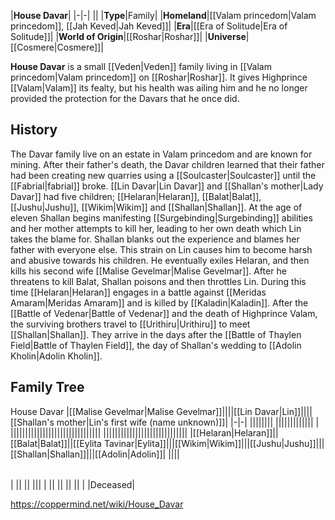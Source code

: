 |**House Davar**|
|-|-|
||
|**Type**|Family|
|**Homeland**|[[Valam princedom\|Valam princedom]], [[Jah Keved\|Jah Keved]]|
|**Era**|[[Era of Solitude\|Era of Solitude]]|
|**World of Origin**|[[Roshar\|Roshar]]|
|**Universe**|[[Cosmere\|Cosmere]]|

**House Davar** is a small [[Veden\|Veden]] family living in [[Valam princedom\|Valam princedom]] on [[Roshar\|Roshar]].
It gives Highprince [[Valam\|Valam]] its fealty, but his health was ailing him and he no longer provided the protection for the Davars that he once did.

## History
 
The Davar family live on an estate in Valam princedom and are known for mining. After their father's death, the Davar children learned that their father had been creating new quarries using a [[Soulcaster\|Soulcaster]] until the [[Fabrial\|fabrial]] broke.
[[Lin Davar\|Lin Davar]] and [[Shallan's mother\|Lady Davar]] had five children; [[Helaran\|Helaran]], [[Balat\|Balat]], [[Jushu\|Jushu]], [[Wikim\|Wikim]] and [[Shallan\|Shallan]].
At the age of eleven Shallan begins manifesting [[Surgebinding\|Surgebinding]] abilities and her mother attempts to kill her, leading to her own death which Lin takes the blame for. Shallan blanks out the experience and blames her father with everyone else. This strain on Lin causes him to become harsh and abusive towards his children. He eventually exiles Helaran, and then kills his second wife [[Malise Gevelmar\|Malise Gevelmar]]. After he threatens to kill Balat, Shallan poisons and then throttles Lin. During this time [[Helaran\|Helaran]] engages in a battle against [[Meridas Amaram\|Meridas Amaram]] and is killed by [[Kaladin\|Kaladin]].
After the [[Battle of Vedenar\|Battle of Vedenar]] and the death of Highprince Valam, the surviving brothers travel to [[Urithiru\|Urithiru]] to meet [[Shallan\|Shallan]]. They arrive in the days after the [[Battle of Thaylen Field\|Battle of Thaylen Field]], the day of Shallan's wedding to [[Adolin Kholin\|Adolin Kholin]].

## Family Tree
House Davar
|[[Malise Gevelmar\|Malise Gevelmar]]||||[[Lin Davar\|Lin]]||||[[Shallan's mother\|Lin's first wife (name unknown)]]|
|-|-|
||||||||
|||||||||||||
|
|||||||||||||||||||||||||||||||
|||||||||||||||||||||||||||||
|[[Helaran\|Helaran]]||[[Balat\|Balat]]||[[Eylita Tavinar\|Eylita]]|||[[Wikim\|Wikim]]|||[[Jushu\|Jushu]]|||[[Shallan\|Shallan]]|||[[Adolin\|Adolin]]|
||||

|||
|-|-|
|
||
||
|||
|
||
||
||
||
| |Deceased|




https://coppermind.net/wiki/House_Davar